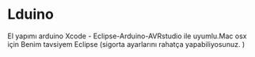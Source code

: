Lduino
==================
El yapımı arduino
Xcode - Eclipse-Arduino-AVRstudio ile uyumlu.Mac osx için Benim tavsiyem Eclipse (sigorta ayarlarını rahatça yapabiliyosunuz. )
